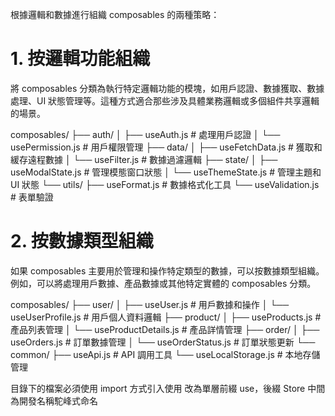 根據邏輯和數據進行組織 composables 的兩種策略：

# 1. 按邏輯功能組織

將 composables 分類為執行特定邏輯功能的模塊，如用戶認證、數據獲取、數據處理、UI 狀態管理等。這種方式適合那些涉及具體業務邏輯或多個組件共享邏輯的場景。

composables/
├── auth/
│ ├── useAuth.js # 處理用戶認證
│ └── usePermission.js # 用戶權限管理
├── data/
│ ├── useFetchData.js # 獲取和緩存遠程數據
│ └── useFilter.js # 數據過濾邏輯
├── state/
│ ├── useModalState.js # 管理模態窗口狀態
│ └── useThemeState.js # 管理主題和 UI 狀態
└── utils/
├── useFormat.js # 數據格式化工具
└── useValidation.js # 表單驗證

# 2. 按數據類型組織

如果 composables 主要用於管理和操作特定類型的數據，可以按數據類型組織。例如，可以將處理用戶數據、產品數據或其他特定實體的 composables 分類。

composables/
├── user/
│ ├── useUser.js # 用戶數據和操作
│ └── useUserProfile.js # 用戶個人資料邏輯
├── product/
│ ├── useProducts.js # 產品列表管理
│ └── useProductDetails.js # 產品詳情管理
├── order/
│ ├── useOrders.js # 訂單數據管理
│ └── useOrderStatus.js # 訂單狀態更新
└── common/
├── useApi.js # API 調用工具
└── useLocalStorage.js # 本地存儲管理

目錄下的檔案必須使用 import 方式引入使用
改為單層前綴 use，後綴 Store
中間為開發名稱駝峰式命名
